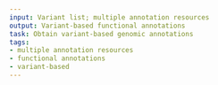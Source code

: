 ```yaml
---
input: Variant list; multiple annotation resources
output: Variant-based functional annotations
task: Obtain variant-based genomic annotations
tags:
- multiple annotation resources
- functional annotations
- variant-based
---
```

